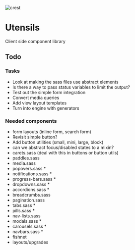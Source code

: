 
![crest](https://secure.gravatar.com/avatar/aa8ea677b07f626479fd280049b0e19f?s=75)

# Utensils
Client side component library

## Todo

### Tasks
- Look at making the sass files use abstract elements
- Is there a way to pass status variables to limit the output?
- Test out the simple form integration
- Convert media queries
- Add view layout templates
- Turn into engine with generators

### Needed components
- form layouts (inline form, search form)
- Revisit simple button?
- Add button utilities (small, mini, large, block)
- can we abstract focus/disabled states to a mixin?
- carets.sass (deal with this in buttons or button utils)
- paddles.sass
- media.sass
- popovers.sass *
- notifications.sass *
- progress-bars.sass *
- dropdowns.sass *
- accordions.sass *
- breadcrumbs.sass
- pagination.sass
- tabs.sass *
- pills.sass *
- nav-lists.sass
- modals.sass *
- carousels.sass *
- navbars.sass *
- fishnet
- layouts/upgrades

